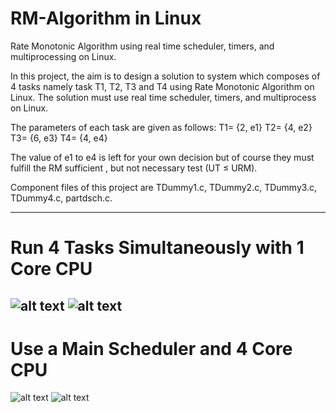 # RM-Algorithm in Linux
Rate Monotonic Algorithm using real time scheduler, timers, and multiprocessing on Linux.


In this project, the aim is to design a solution to system which composes of 4 tasks namely task
T1, T2, T3 and T4 using Rate Monotonic Algorithm on Linux. The solution must use real time scheduler,
timers, and multiprocess on Linux.

The parameters of each task are given as follows:
T1= {2, e1}
T2= {4, e2}
T3= {6, e3}
T4= {4, e4}

The value of e1 to e4 is left for your own decision but of course they must fulfill the RM sufficient , but
not necessary test (UT ≤ URM).

Component files of this project are TDummy1.c, TDummy2.c, TDummy3.c, TDummy4.c, partdsch.c.

--------------------------------------------------------------------------------------------------------------
# Run 4 Tasks Simultaneously with 1 Core CPU
![alt text](https://github.com/Ausrif-Dev/RM-algorithm/blob/0ce8c4cb8b62a592e75ae408182aebfec6052832/Run4Sim.PNG?raw=true)
![alt text](https://github.com/Ausrif-Dev/RM-algorithm/blob/2b92cfe8a1605e0c0b0c155151372d2379e9c8f6/Run4SimRes.PNG?raw=true)
--------------------------------------------------------------------------------------------------------------
# Use a Main Scheduler and 4 Core CPU
![alt text](https://github.com/Ausrif-Dev/RM-algorithm/blob/0986970182afdd43b5ed6e5919d601b564d90964/RunMainSched.PNG?raw=true)
![alt text](https://github.com/Ausrif-Dev/RM-algorithm/blob/17208730940df9a1c40fb1cf840cf11687aea3f5/RunMainSchedRes.PNG?raw=true)
